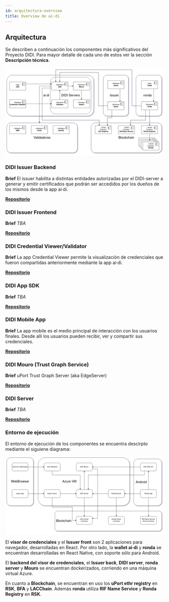 ```yaml
---
id: arquitectura-overview
title: Overview de ai·di
---
```


## Arquitectura
Se describen a continuación los componentes más significativos del Proyecto DIDI. Para mayor detalle de cada uno de estos ver la sección **Descripción técnica**.

![Componentes arquitectura](./images/didi-ssi-arquitectura-componentes.png)

### DIDI Issuer Backend
**Brief**
El issuer habilita a distintas entidades autorizadas por el DIDI-server a generar y emitir certificados que podrán ser accedidos por los dueños de los mismos desde la app ai·di.

[**Repositorio**](https://github.com/ong-bitcoin-argentina/DIDI-SSI-Issuer-Module)

### DIDI Issuer Frontend
**Brief**
*TBA*

[**Repositorio**](https://github.com/ong-bitcoin-argentina/DIDI-SSI-Issuer-Module)

### DIDI Credential Viewer/Validator
**Brief**
La app Credential Viewer permite la visualización de credenciales que fueron compartidas anteriormente mediante la app ai·di.

[**Repositorio**](https://github.com/ong-bitcoin-argentina/DIDI-SSI-JWT_Validator_Viewer)

### DIDI App SDK
**Brief**
*TBA*

[**Repositorio**](https://github.com/ong-bitcoin-argentina/DIDI-SSI-app_sdk)

### DIDI Mobile App
**Brief**
La app mobile es el medio principal de interacción con los usuarios finales. Desde allí los usuarios pueden recibir, ver y compartir sus credenciales.

[**Repositorio**](https://github.com/ong-bitcoin-argentina/DIDI-SSI-Mobile)

### DIDI Mouro (Trust Graph Service)
**Brief**
uPort Trust Graph Server (aka EdgeServer)

[**Repositorio**](https://github.com/ong-bitcoin-argentina/DIDI-SSI-mouro_didi)

### DIDI Server
**Brief**
*TBA*

[**Repositorio**](https://github.com/ong-bitcoin-argentina/DIDI-SSI-Server)


### Entorno de ejecución

El entorno de ejecución de los componentes se encuentra descirpto mediante el siguiene diagrama:

![Componentes deploytment](./images/didi-ssi-arquitectura-deployment.png)

El **visor de credenciales** y el **Issuer front** son 2 aplicaciones para navegador, desarrolladas en React. Por otro lado, la **wallet ai·di** y **ronda** se encuentran desarrolladas en React Native, con soporte sólo para Android.

El **backend del visor de credenciales**, el **Issuer back**, **DIDI server**, **ronda server** y **Mouro** se encuentran dockerizados, corriendo en una máquina virtual Azure.

En cuanto a **Blockchain**, se encuentran en uso los **uPort ethr registry** en **RSK**, **BFA** y **LACChain**. Además **ronda** utiliza **RIF Name Service** y **Ronda Registry** en **RSK**.